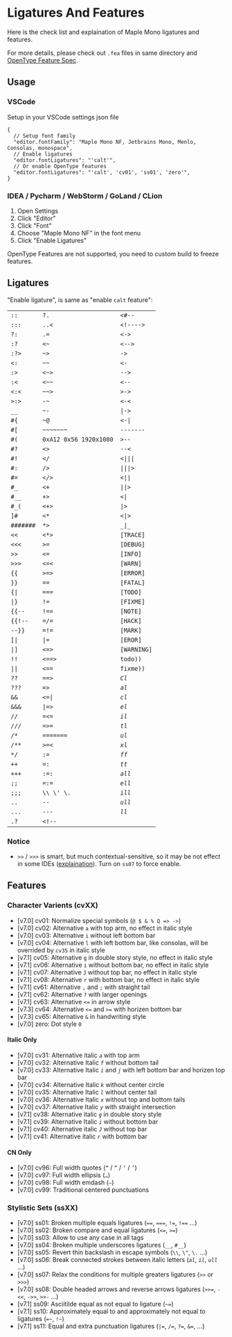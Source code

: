 # Ligatures And Features

Here is the check list and explaination of Maple Mono ligatures and features.

For more details, please check out `.fea` files in same directory and [OpenType Feature Spec](https://adobe-type-tools.github.io/afdko/OpenTypeFeatureFileSpecification.html).

## Usage

### VSCode

Setup in your VSCode settings json file

```jsonc
{
  // Setup font family
  "editor.fontFamily": "Maple Mono NF, Jetbrains Mono, Menlo, Consolas, monospace",
  // Enable ligatures
  "editor.fontLigatures": "'calt'",
  // Or enable OpenType features
  "editor.fontLigatures": "'calt', 'cv01', 'ss01', 'zero'",
}
```

### IDEA / Pycharm / WebStorm / GoLand / CLion

1. Open Settings
2. Click "Editor"
3. Click "Font"
4. Choose "Maple Mono NF" in the font menu
5. Click "Enable Ligatures"

OpenType Features are not supported, you need to custom build to freeze features.

## Ligatures

"Enable ligature", is same as "enable `calt` feature":

<!-- CALT -->
<table>
<tr><td><code>::</code></td><td><code>?.</code></td><td><code>&lt;#--</code></td></tr>
<tr><td><code>:::</code></td><td><code>..&lt;</code></td><td><code>&lt;!----&gt;</code></td></tr>
<tr><td><code>?:</code></td><td><code>.=</code></td><td><code>&lt;-&gt;</code></td></tr>
<tr><td><code>:?</code></td><td><code>&lt;~</code></td><td><code>&lt;--&gt;</code></td></tr>
<tr><td><code>:?&gt;</code></td><td><code>~&gt;</code></td><td><code>-&gt;</code></td></tr>
<tr><td><code>&lt;:</code></td><td><code>~~</code></td><td><code>&lt;-</code></td></tr>
<tr><td><code>:&gt;</code></td><td><code>&lt;~&gt;</code></td><td><code>--&gt;</code></td></tr>
<tr><td><code>:&lt;</code></td><td><code>&lt;~~</code></td><td><code>&lt;--</code></td></tr>
<tr><td><code>&lt;:&lt;</code></td><td><code>~~&gt;</code></td><td><code>&gt;-&gt;</code></td></tr>
<tr><td><code>&gt;:&gt;</code></td><td><code>-~</code></td><td><code>&lt;-&lt;</code></td></tr>
<tr><td><code>__</code></td><td><code>~-</code></td><td><code>|-&gt;</code></td></tr>
<tr><td><code>#{</code></td><td><code>~@</code></td><td><code>&lt;-|</code></td></tr>
<tr><td><code>#[</code></td><td><code>~~~~~~~</code></td><td><code>-------</code></td></tr>
<tr><td><code>#(</code></td><td><code>0xA12 0x56 1920x1080</code></td><td><code>&gt;--</code></td></tr>
<tr><td><code>#?</code></td><td><code>&lt;&gt;</code></td><td><code>--&lt;</code></td></tr>
<tr><td><code>#!</code></td><td><code>&lt;/</code></td><td><code>&lt;|||</code></td></tr>
<tr><td><code>#:</code></td><td><code>/&gt;</code></td><td><code>|||&gt;</code></td></tr>
<tr><td><code>#=</code></td><td><code>&lt;/&gt;</code></td><td><code>&lt;||</code></td></tr>
<tr><td><code>#_</code></td><td><code>&lt;+</code></td><td><code>||&gt;</code></td></tr>
<tr><td><code>#__</code></td><td><code>+&gt;</code></td><td><code>&lt;|</code></td></tr>
<tr><td><code>#_(</code></td><td><code>&lt;+&gt;</code></td><td><code>|&gt;</code></td></tr>
<tr><td><code>]#</code></td><td><code>&lt;*</code></td><td><code>&lt;|&gt;</code></td></tr>
<tr><td><code>#######</code></td><td><code>*&gt;</code></td><td><code>_|_</code></td></tr>
<tr><td><code>&lt;&lt;</code></td><td><code>&lt;*&gt;</code></td><td><code>[TRACE]</code></td></tr>
<tr><td><code>&lt;&lt;&lt;</code></td><td><code>&gt;=</code></td><td><code>[DEBUG]</code></td></tr>
<tr><td><code>&gt;&gt;</code></td><td><code>&lt;=</code></td><td><code>[INFO]</code></td></tr>
<tr><td><code>&gt;&gt;&gt;</code></td><td><code>&lt;=&lt;</code></td><td><code>[WARN]</code></td></tr>
<tr><td><code>{{</code></td><td><code>&gt;=&gt;</code></td><td><code>[ERROR]</code></td></tr>
<tr><td><code>}}</code></td><td><code>==</code></td><td><code>[FATAL]</code></td></tr>
<tr><td><code>{|</code></td><td><code>===</code></td><td><code>[TODO]</code></td></tr>
<tr><td><code>|}</code></td><td><code>!=</code></td><td><code>[FIXME]</code></td></tr>
<tr><td><code>{{--</code></td><td><code>!==</code></td><td><code>[NOTE]</code></td></tr>
<tr><td><code>{{!--</code></td><td><code>=/=</code></td><td><code>[HACK]</code></td></tr>
<tr><td><code>--}}</code></td><td><code>=!=</code></td><td><code>[MARK]</code></td></tr>
<tr><td><code>[|</code></td><td><code>|=</code></td><td><code>[EROR]</code></td></tr>
<tr><td><code>|]</code></td><td><code>&lt;=&gt;</code></td><td><code>[WARNING]</code></td></tr>
<tr><td><code>!!</code></td><td><code>&lt;==&gt;</code></td><td><code>todo))</code></td></tr>
<tr><td><code>||</code></td><td><code>&lt;==</code></td><td><code>fixme))</code></td></tr>
<tr><td><code>??</code></td><td><code>==&gt;</code></td><td><code><em>Cl</em></code></td></tr>
<tr><td><code>???</code></td><td><code>=&gt;</code></td><td><code><em>al</em></code></td></tr>
<tr><td><code>&amp;&amp;</code></td><td><code>&lt;=|</code></td><td><code><em>cl</em></code></td></tr>
<tr><td><code>&amp;&amp;&amp;</code></td><td><code>|=&gt;</code></td><td><code><em>el</em></code></td></tr>
<tr><td><code>//</code></td><td><code>=&lt;=</code></td><td><code><em>il</em></code></td></tr>
<tr><td><code>///</code></td><td><code>=&gt;=</code></td><td><code><em>tl</em></code></td></tr>
<tr><td><code>/*</code></td><td><code>=======</code></td><td><code><em>ul</em></code></td></tr>
<tr><td><code>/**</code></td><td><code>&gt;=&lt;</code></td><td><code><em>xl</em></code></td></tr>
<tr><td><code>*/</code></td><td><code>:=</code></td><td><code><em>ff</em></code></td></tr>
<tr><td><code>++</code></td><td><code>=:</code></td><td><code><em>tt</em></code></td></tr>
<tr><td><code>+++</code></td><td><code>:=:</code></td><td><code><em>all</em></code></td></tr>
<tr><td><code>;;</code></td><td><code>=:=</code></td><td><code><em>ell</em></code></td></tr>
<tr><td><code>;;;</code></td><td><code>\\ \&#x27; \.</code></td><td><code><em>ill</em></code></td></tr>
<tr><td><code>..</code></td><td><code>--</code></td><td><code><em>ull</em></code></td></tr>
<tr><td><code>...</code></td><td><code>---</code></td><td><code><em>ll</em></code></td></tr>
<tr><td><code>.?</code></td><td><code>&lt;!--</code></td><td></td></tr>
</table>
<!-- CALT -->

### Notice

- `>>` / `>>>` is smart, but much contextual-sensitive, so it may be not effect in some IDEs ([explaination](https://github.com/subframe7536/maple-font/discussions/275)). Turn on `ss07` to force enable.

## Features

### Character Varients (cvXX)

<!-- CV -->
- [v7.0] cv01: Normalize special symbols (`@ $ & % Q => ->`)
- [v7.0] cv02: Alternative `a` with top arm, no effect in italic style
- [v7.0] cv03: Alternative `i` without left bottom bar
- [v7.0] cv04: Alternative `l` with left bottom bar, like consolas, will be overrided by `cv35` in italic style
- [v7.1] cv05: Alternative `g` in double story style, no effect in italic style
- [v7.1] cv06: Alternative `i` without bottom bar, no effect in italic style
- [v7.1] cv07: Alternative `J` without top bar, no effect in italic style
- [v7.1] cv08: Alternative `r` with bottom bar, no effect in italic style
- [v7.1] cv61: Alternative `,` and `;` with straight tail
- [v7.1] cv62: Alternative `?` with larger openings
- [v7.1] cv63: Alternative `<=` in arrow style
- [v7.3] cv64: Alternative `<=` and `>=` with horizen bottom bar
- [v7.3] cv65: Alternative `&` in handwriting style
- [v7.0] zero: Dot style `0`
<!-- CV -->

#### Italic Only

<!-- CV-IT -->
- [v7.0] cv31: Alternative italic _`a`_ with top arm
- [v7.0] cv32: Alternative Italic _`f`_ without bottom tail
- [v7.0] cv33: Alternative Italic _`i`_ and _`j`_ with left bottom bar and horizen top bar
- [v7.0] cv34: Alternative Italic _`k`_ without center circle
- [v7.0] cv35: Alternative Italic _`l`_ without center tail
- [v7.0] cv36: Alternative Italic _`x`_ without top and bottom tails
- [v7.0] cv37: Alternative Italic _`y`_ with straight intersection
- [v7.1] cv38: Alternative italic _`g`_ in double story style
- [v7.1] cv39: Alternative Italic _`i`_ without bottom bar
- [v7.1] cv40: Alternative italic _`J`_ without top bar
- [v7.1] cv41: Alternative italic _`r`_ with bottom bar
<!-- CV-IT -->

#### CN Only

<!-- CV-CN -->
- [v7.0] cv96: Full width quotes (`“` / `”` / `‘` / `’`)
- [v7.0] cv97: Full width ellipsis (`…`)
- [v7.0] cv98: Full width emdash (`—`)
- [v7.0] cv99: Traditional centered punctuations
<!-- CV-CN -->

### Stylistic Sets (ssXX)

<!-- SS -->
- [v7.0] ss01: Broken multiple equals ligatures (`==`, `===`, `!=`, `!==` ...)
- [v7.0] ss02: Broken compare and equal ligatures (`<=`, `>=`)
- [v7.0] ss03: Allow to use any case in all tags
- [v7.0] ss04: Broken multiple underscores ligatures (`__`, `#__`)
- [v7.0] ss05: Revert thin backslash in escape symbols (`\\`, `\"`, `\.` ...)
- [v7.0] ss06: Break connected strokes between italic letters (_`al`_, _`il`_, _`ull`_ ...)
- [v7.0] ss07: Relax the conditions for multiple greaters ligatures (`>>` or `>>>`)
- [v7.0] ss08: Double headed arrows and reverse arrows ligatures (`>>=`, `-<<`, `->>`, `>>-` ...)
- [v7.1] ss09: Asciitilde equal as not equal to ligature (`~=`)
- [v7.1] ss10: Approximately equal to and approximately not equal to ligatures (`=~`, `!~`)
- [v7.1] ss11: Equal and extra punctuation ligatures (`|=`, `/=`, `?=`, `&=`, ...)
<!-- SS -->